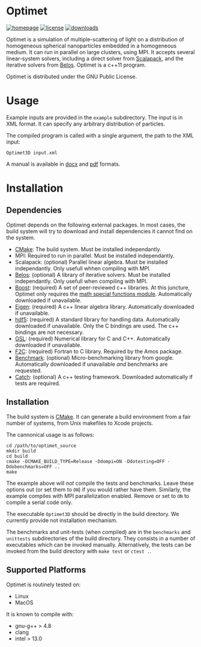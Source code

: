 Optimet
=======

[![homepage](https://img.shields.io/badge/homepage-url-blue.svg)](https://www.ee.ucl.ac.uk/~npanoiu/Software.html)
[![license](https://img.shields.io/badge/license-GPL-blue.svg)](LICENSE)
[![downloads](https://img.shields.io/github/downloads/OPTIMET/optimet/total.svg)](github.com/OPTIMET/OPTIMET/releases)

Optimet is a simulation of multiple-scattering of light on a distribution of homogeneous spherical
nanoparticles embedded in a homogeneous medium. It can run in parallel on large clusters, using MPI.
It accepts several linear-system solvers, including a direct solver from
[Scalapack](http://www.netlib.org/scalapack/), and the iterative solvers from
[Belos](https://trilinos.org/packages/belos/). Optimet is a c++11 program.

Optimet is distributed under the GNU Public License.

Usage
=====

Example inputs are provided in the `example` subdirectory. The input is in XML format. It can
specify any arbitrary distribution of particles.

The compiled program is called with a single argument, the path to the XML input:

```
Optimet3D input.xml
```

A manual is available in [docx](manuals/manual.docx) and [pdf](manuals/manual.pdf) formats.

Installation
============

Dependencies
------------

Optimet depends on the following external packages. In most cases, the build system will try to
download and install dependencies it cannot find on the system.

- [CMake](https://cmake.org/): The build system. Must be installed independantly.
- MPI: Required to run in parallel. Must be installed independantly.
- Scalapack: (optional) Parallel linear algebra. Must be installed independantly. Only usefull whhen
  compiling with MPI.
- [Belos](https://trilinos.org/packages/belos/): (optional) A library of iterative solvers. Must be
  installed independantly. Only usefull when compiling with MPI.
- [Boost](http://www.boost.org/): (required) A set of peer-reviewed c++ libraries. At this juncture,
  Optimet only requires the [math special functions
  module](http://www.boost.org/doc/libs/1_63_0/libs/math/doc/html/special.html). Automatically
  downloaded if unavailable.
- [Eigen](http://eigen.tuxfamily.org/Findex.php?title=Main_Page): (required) A c++ linear algebra
  library.  Automatically downloaded if unavailable.
- [hdf5](https://support.hdfgroup.org/HDF5/): (required) A standard library for handling data.
  Automatically downloaded if unavailable. Only the C bindings are used. The c++ bindings are not
  necessary.
- [GSL](https://www.gnu.org/software/gsl/): (required) Numerical library for C and C++.
  Automatically downloaded if unavailable.
- [F2C](http://www.netlib.org/f2c/): (required) Fortran to C library. Required by the Amos package.
- [Benchmark](https://github.com/google/benchmark): (optional) Micro-benchmarking library from
  google. Automatically downloaded if unavailable *and* benchmarks are requested.
- [Catch](https://github.com/philsquared/Catch): (optional) A c++ testing framework. Downloaded
  automatically if tests are required.

Installation
------------

The build system is [CMake](https://cmake.org/). It can generate a build environment from a fair
number of systems, from Unix makefiles to Xcode projects.

The cannonical usage is as follows:

```
cd /path/to/optimet_source
mkdir build
cd build
cmake -DCMAKE_BUILD_TYPE=Release -Ddompi=ON -Ddotesting=OFF -Ddobenchmarks=OFF ..
make
```

The example above will *not* compile the tests and benchmarks. Leave these options out (or set them
to `ON`) if you would rather have them. Similarly, the example compiles with MPI parallelization
enabled. Remove or set to `ON` to compile a serial code only.

The executable `Optimet3D` should be directly in the build directory. We currently provide not
installation mechanism.

The benchmarks and unit-tests (when compiled) are in the `benchmarks` and `unittests` subdirectories
of the build directory. They consists in a number of executables which can be invoked manually.
Alternatively, the tests can be invoked from the build directory with `make test` or `ctest .`.

Supported Platforms
-------------------

Optimet is routinely tested on:

- Linux
- MacOS

It is known to compile with:

- gnu-g++ > 4.8
- clang
- intel > 13.0
